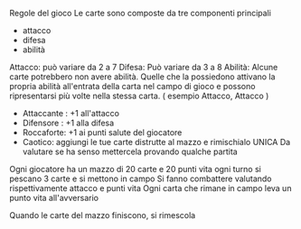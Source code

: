 Regole del gioco
Le carte sono composte da tre componenti principali
- attacco
- difesa
- abilità

Attacco:
può variare da 2 a 7
Difesa:
Può variare da 3 a 8
Abilità:
Alcune carte potrebbero non avere abilità.
Quelle che la possiedono attivano la propria abilità all'entrata della carta nel campo di gioco
e possono ripresentarsi più volte nella stessa carta. ( esempio Attacco, Attacco )
- Attaccante : +1 all'attacco
- Difensore : +1 alla difesa
- Roccaforte: +1 ai punti salute del giocatore
- Caotico: aggiungi le tue carte distrutte al mazzo e rimischialo  UNICA
        Da valutare se ha senso mettercela provando qualche partita


Ogni giocatore ha un mazzo di 20 carte e 20 punti vita
ogni turno si pescano 3 carte e si mettono in campo 
Si fanno combattere valutando rispettivamente attacco e punti vita
Ogni carta che rimane in campo leva un punto vita all'avversario

Quando le carte del mazzo finiscono, si rimescola